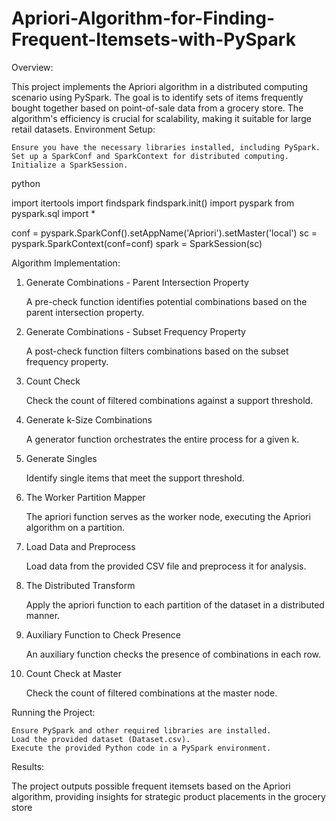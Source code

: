 # Apriori-Algorithm-for-Finding-Frequent-Itemsets-with-PySpark
Overview:

This project implements the Apriori algorithm in a distributed computing scenario using PySpark. The goal is to identify sets of items frequently bought together based on point-of-sale data from a grocery store. The algorithm's efficiency is crucial for scalability, making it suitable for large retail datasets.
Environment Setup:

    Ensure you have the necessary libraries installed, including PySpark.
    Set up a SparkConf and SparkContext for distributed computing.
    Initialize a SparkSession.

python

import itertools
import findspark
findspark.init()
import pyspark
from pyspark.sql import *

conf = pyspark.SparkConf().setAppName('Apriori').setMaster('local')
sc = pyspark.SparkContext(conf=conf)
spark = SparkSession(sc)

Algorithm Implementation:
1. Generate Combinations - Parent Intersection Property

    A pre-check function identifies potential combinations based on the parent intersection property.

2. Generate Combinations - Subset Frequency Property

    A post-check function filters combinations based on the subset frequency property.

3. Count Check

    Check the count of filtered combinations against a support threshold.

4. Generate k-Size Combinations

    A generator function orchestrates the entire process for a given k.

5. Generate Singles

    Identify single items that meet the support threshold.

6. The Worker Partition Mapper

    The apriori function serves as the worker node, executing the Apriori algorithm on a partition.

7. Load Data and Preprocess

    Load data from the provided CSV file and preprocess it for analysis.

8. The Distributed Transform

    Apply the apriori function to each partition of the dataset in a distributed manner.

9. Auxiliary Function to Check Presence

    An auxiliary function checks the presence of combinations in each row.

10. Count Check at Master

    Check the count of filtered combinations at the master node.

Running the Project:

    Ensure PySpark and other required libraries are installed.
    Load the provided dataset (Dataset.csv).
    Execute the provided Python code in a PySpark environment.

Results:

The project outputs possible frequent itemsets based on the Apriori algorithm, providing insights for strategic product placements in the grocery store
